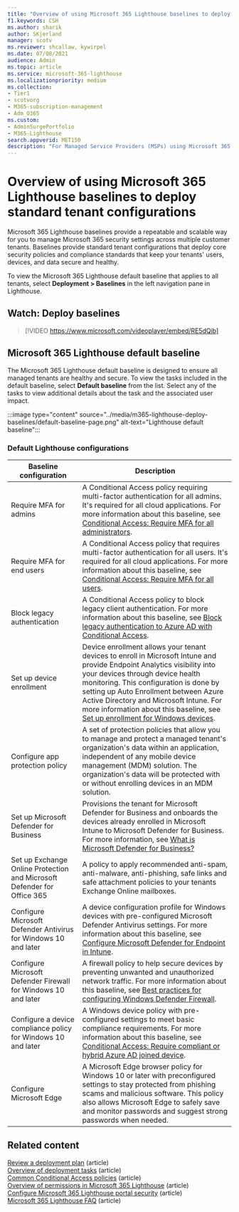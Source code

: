 ```yaml
---
title: "Overview of using Microsoft 365 Lighthouse baselines to deploy standard tenant configurations"
f1.keywords: CSH
ms.author: sharik
author: SKjerland
manager: scotv
ms.reviewer: shcallaw, kywirpel
ms.date: 07/08/2021
audience: Admin
ms.topic: article
ms.service: microsoft-365-lighthouse
ms.localizationpriority: medium
ms.collection:
- Tier1
- scotvorg
- M365-subscription-management
- Adm_O365
ms.custom:
- AdminSurgePortfolio
- M365-Lighthouse                         
search.appverid: MET150
description: "For Managed Service Providers (MSPs) using Microsoft 365 Lighthouse, learn about using baselines to deploy standard tenant configurations."
---
```


# Overview of using Microsoft 365 Lighthouse baselines to deploy standard tenant configurations

Microsoft 365 Lighthouse baselines provide a repeatable and scalable way for you to manage Microsoft 365 security settings across multiple customer tenants. Baselines provide standard tenant configurations that deploy core security policies and compliance standards that keep your tenants' users, devices, and data secure and healthy.

To view the Microsoft 365 Lighthouse default baseline that applies to all tenants, select **Deployment > Baselines** in the left navigation pane in Lighthouse.

## Watch: Deploy baselines

> [!VIDEO https://www.microsoft.com/videoplayer/embed/RE5dQib]

## Microsoft 365 Lighthouse default baseline

The Microsoft 365 Lighthouse default baseline is designed to ensure all managed tenants are healthy and secure. To view the tasks included in the default baseline, select **Default baseline** from the list. Select any of the tasks to view additional details about the task and the associated user impact.

:::image type="content" source="../media/m365-lighthouse-deploy-baselines/default-baseline-page.png" alt-text="Lighthouse default baseline":::

### Default Lighthouse configurations

|Baseline configuration|Description|
|---|---|
|Require MFA for admins|A Conditional Access policy requiring multi-factor authentication for all admins. It's required for all cloud applications. For more information about this baseline, see [Conditional Access: Require MFA for all administrators](/azure/active-directory/conditional-access/howto-conditional-access-policy-admin-mfa).|
|Require MFA for end users|A Conditional Access policy that requires multi-factor authentication for all users.  It's required for all cloud applications. For more information about this baseline, see [Conditional Access: Require MFA for all users](/azure/active-directory/conditional-access/howto-conditional-access-policy-all-users-mfa).|
|Block legacy authentication|A Conditional Access policy to block legacy client authentication. For more information about this baseline, see [Block legacy authentication to Azure AD with Conditional Access](/azure/active-directory/conditional-access/block-legacy-authentication).|
|Set up device enrollment|Device enrollment allows your tenant devices to enroll in Microsoft Intune and provide Endpoint Analytics visibility into your devices through device health monitoring. This configuration is done by setting up Auto Enrollment between Azure Active Directory and Microsoft Intune. For more information about this baseline, see [Set up enrollment for Windows devices](/mem/intune/enrollment/windows-enroll).|
|Configure app protection policy|A set of protection policies that allow you to manage and protect a managed tenant's organization's data within an application, independent of any mobile device management (MDM) solution. The organization's data will be protected with or without enrolling devices in an MDM solution.|
|Set up Microsoft Defender for Business|Provisions the tenant for Microsoft Defender for Business and onboards the devices already enrolled in Microsoft Intune to Microsoft Defender for Business. For more information, see [What is Microsoft Defender for Business?](../security/defender-business/mdb-overview.md)|
|Set up Exchange Online Protection and Microsoft Defender for Office 365|A policy to apply recommended anti-spam, anti-malware, anti-phishing, safe links and safe attachment policies to your tenants Exchange Online mailboxes.|
|Configure Microsoft Defender Antivirus for Windows 10 and later|A device configuration profile for Windows devices with pre-configured Microsoft Defender Antivirus settings. For more information about this baseline, see [Configure Microsoft Defender for Endpoint in Intune](/mem/intune/protect/advanced-threat-protection-configure).|
|Configure Microsoft Defender Firewall for Windows 10 and later|A firewall policy to help secure devices by preventing unwanted and unauthorized network traffic. For more information about this baseline, see [Best practices for configuring Windows Defender Firewall](/windows/security/threat-protection/windows-firewall/best-practices-configuring).|
|Configure a device compliance policy for Windows 10 and later|A Windows device policy with pre-configured settings to meet basic compliance requirements. For more information about this baseline, see [Conditional Access: Require compliant or hybrid Azure AD joined device](/azure/active-directory/conditional-access/howto-conditional-access-policy-compliant-device).|
|Configure Microsoft Edge|A Microsoft Edge browser policy for Windows 10 or later with preconfigured settings to stay protected from phishing scams and malicious software. This policy also allows Microsoft Edge to safely save and monitor passwords and suggest strong passwords when needed.|

## Related content

[Review a deployment plan](m365-lighthouse-review-deployment-plan.md) (article)\
[Overview of deployment tasks](m365-lighthouse-overview-deployment-task.md) (article)\
[Common Conditional Access policies](/azure/active-directory/conditional-access/concept-conditional-access-policy-common) (article)\
[Overview of permissions in Microsoft 365 Lighthouse](m365-lighthouse-overview-of-permissions.md) (article)\
[Configure Microsoft 365 Lighthouse portal security](m365-lighthouse-configure-portal-security.md) (article)\
[Microsoft 365 Lighthouse FAQ](m365-lighthouse-faq.yml) (article)

